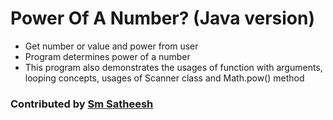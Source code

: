 # Power Of A Number? (Java version)
* Get number or value and power from user <br/>
* Program determines power of a number <br />
* This program also demonstrates the usages of function with arguments, looping concepts, usages of Scanner class and Math.pow() method <br />

### Contributed by [Sm Satheesh](https://github.com/smsatheesh)

